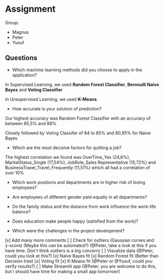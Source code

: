# Assignment

Group:

- Magnus
- Peter
- Yusuf

## Questions

- Which machine learning methods did you choose to apply in the application?

In Supervised Learning, we used **Random Forest Classifier**, **Bernoulli Naive Bayes** and **Voting Classifier**

In Unsupervised Learning, we used **K-Means**

- How accurate is your solution of prediction?

Our highest accuracy was Random Forest Classifier with an accuracy of between 85,5% and 88%

Closely followed by Voting Classifer of 84 to 85% and 80,95% for Naive Bayes

- Which are the most decisive factors for quitting a job?

The highest correlation we found was OverTime_Yes (24,6%), MaritalStatus_Single (17,54%), JobRole_Sales Representative (15,72%) and BusinessTravel_Travel_Frequently (11,51%) which all had a correlation of over 10%

- Which work positions and departments are in higher risk of losing employees?

- Are employees of different gender paid equally in all departments?

- Do the family status and the distance from work influence the work-life balance?

- Does education make people happy (satisfied from the work)?

- Which were the challenges in the project development?

[x] Add many more comments
[ ] Check for outliers (Gaussian curves and z-score) (Maybe this can be automated?) (@Peter, take a look at this if you have time. Don't think outliers is a big concern)
[ ] Visualize data (@Peter, could you look at this?)
[x] Naïve Bayes fit
[x] Random Forest fit (Better than Decision tree)
[x] Voting fit
[x] K-Means fit (@Peter or @Yusuf, could you verify results?)
[ ] Make Streamlit app (@Peter, you are welcome to do this, but I should have time for making a small app tomorrow!)
